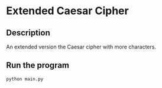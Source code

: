 # Extended Caesar Cipher

## Description

An extended version the Caesar cipher with more characters.

## Run the program
```bash
python main.py
```